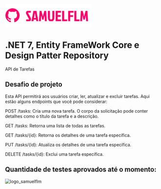 <img src="Imagens/logo.png" alt="logo_samuelflm">


# .NET 7, Entity FrameWork Core e Design Patter Repository

API de Tarefas


## Desafio de projeto
<p>

Esta API permitirá aos usuários criar, ler, atualizar e excluir tarefas. Aqui estão alguns endpoints que você pode considerar:

POST /tasks: Cria uma nova tarefa. O corpo da solicitação pode conter detalhes como o título da tarefa e a descrição.

GET /tasks: Retorna uma lista de todas as tarefas.

GET /tasks/{id}: Retorna os detalhes de uma tarefa específica.

PUT /tasks/{id}: Atualiza os detalhes de uma tarefa específica.

DELETE /tasks/{id}: Exclui uma tarefa específica.


</p>

## Quantidade de testes aprovados até o momento:

<img src="Imagens/tests.png" alt="logo_samuelflm">

